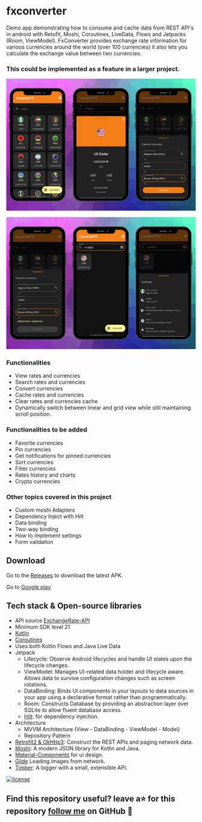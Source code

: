 # fxconverter

Demo app demonstrating how to consume and cache data from REST API's in android with Retofit, Moshi, Coroutines, LiveData, Flows and Jetpacks (Room, ViewModel).
FxConverter provides exchange rate information for various currencies around the world (over 100 currencies) it also lets you calculate the exchange value between two currencies.
### This could be implemented as a feature in a larger project.

<p align="center">
<img src="/previews/screenshot1.png"/>
</p>

<p align="center">
<img src="/previews/screenshot2.png"/>
</p>

### Functionalities
- View rates and currencies
- Search rates and currencies
- Convert currencies
- Cache rates and currencies
- Clear rates and currencies cache
- Dynamically switch between linear and grid view while still maintaining scroll position.

### Functionalities to be added
- Favorite currencies
- Pin currencies
- Get notifications for pinned currencies
- Sort currencies
- Filter currencies
- Rates history and charts
- Crypto currencies

### Other topics covered in this project
- Custom moshi Adapters
- Dependency Inject with Hilt
- Data binding
- Two-way binding
- How to implement settings 
- Form validation

## Download
Go to the [Releases](https://github.com/ayiaware/fxconverter/releases) to download the latest APK.

Go to [Google play](https://play.google.com/store/apps/details?id=com.ayia.fxconverter)

## Tech stack & Open-source libraries
- API source [ExchangeRate-API](https://app.exchangerate-api.com/)
- Minimum SDK level 21
- [Kotlin](https://kotlinlang.org/)
- [Coroutines](https://github.com/Kotlin/kotlinx.coroutines) 
- Uses both Kotlin Flows and Java Live Data
- Jetpack
  - Lifecycle: Observe Android lifecycles and handle UI states upon the lifecycle changes.
  - ViewModel: Manages UI-related data holder and lifecycle aware. Allows data to survive configuration changes such as screen rotations.
  - DataBinding: Binds UI components in your layouts to data sources in your app using a declarative format rather than programmatically.
  - Room: Constructs Database by providing an abstraction layer over SQLite to allow fluent database access.
  - [Hilt](https://dagger.dev/hilt/): for dependency injection.
- Architecture
  - MVVM Architecture (View - DataBinding - ViewModel - Model)
  - Repository Pattern
- [Retrofit2 & OkHttp3](https://github.com/square/retrofit): Construct the REST APIs and paging network data.
- [Moshi](https://github.com/square/moshi/): A modern JSON library for Kotlin and Java.
- [Material-Components](https://github.com/material-components/material-components-android) for ui design.
- [Glide](https://github.com/bumptech/glide) Loading images from network.
- [Timber](https://github.com/JakeWharton/timber): A logger with a small, extensible API.

[![license](https://img.shields.io/github/license/DAVFoundation/captain-n3m0.svg?style=flat-square)](https://github.com/ayiaware/fxconverter/blob/master/License)

## Find this repository useful? leave a⭐ for this repository [follow me](https://github.com/ayiaware) on GitHub 🤩


